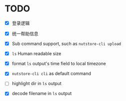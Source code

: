 # TODO

- [x] 登录逻辑
- [x] 统一帮助信息
- [x] Sub command support, such as `nutstore-cli upload `
- [x] `ls` Human readable size
- [x] format `ls` output's time field to local timezone

- [x] `nutstore-cli cli` as default command
- [ ] highlight dir in `ls` output
- [x] decode filename in `ls` output
